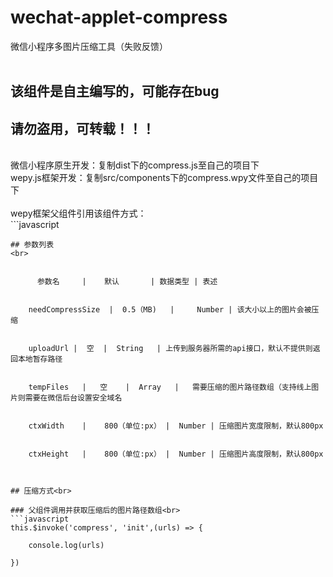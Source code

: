 # wechat-applet-compress
微信小程序多图片压缩工具（失败反馈）<br>
<br>
## 该组件是自主编写的，可能存在bug
## 请勿盗用，可转载！！！<br>
<br>
微信小程序原生开发：复制dist下的compress.js至自己的项目下<br>
wepy.js框架开发：复制src/components下的compress.wpy文件至自己的项目下<br>
<br>
wepy框架父组件引用该组件方式：<br>
```javascript
<template>  
  <view>  
    ......  
    ......  
    <compress  
    :needCompressSize.sync="0.5"  
    :uploadUrl.sync=""  
    :tempFiles.sync=""  
    .....>  
    </compress>  
  </view>  
</template>  
<script>  


import compress from '@/components/compress'

components = {
		compress: compress
}

.......

</script>  

```
## 参数列表  
<br>


      参数名     |    默认       | 数据类型 | 表述


    needCompressSize  |  0.5（MB)   |	 Number | 该大小以上的图片会被压缩


    uploadUrl |	 空	|  String	| 上传到服务器所需的api接口，默认不提供则返回本地暂存路径


    tempFiles	|   空	 |  Array	|	需要压缩的图片路径数组（支持线上图片则需要在微信后台设置安全域名


    ctxWidth	|	 800（单位:px） |  Number | 压缩图片宽度限制，默认800px


    ctxHeight	|	 800（单位:px） |  Number | 压缩图片高度限制，默认800px


  
## 压缩方式<br>
  
### 父组件调用并获取压缩后的图片路径数组<br>
```javascript
this.$invoke('compress', 'init',(urls) => {

    console.log(urls)
    
})  
```
